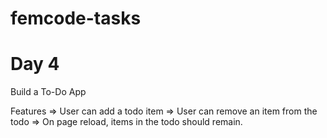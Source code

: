# femcode-tasks

# Day 4
Build a To-Do App

Features
=> User can add a todo item
=> User can remove an item from the todo
=> On page reload, items in the todo should remain.